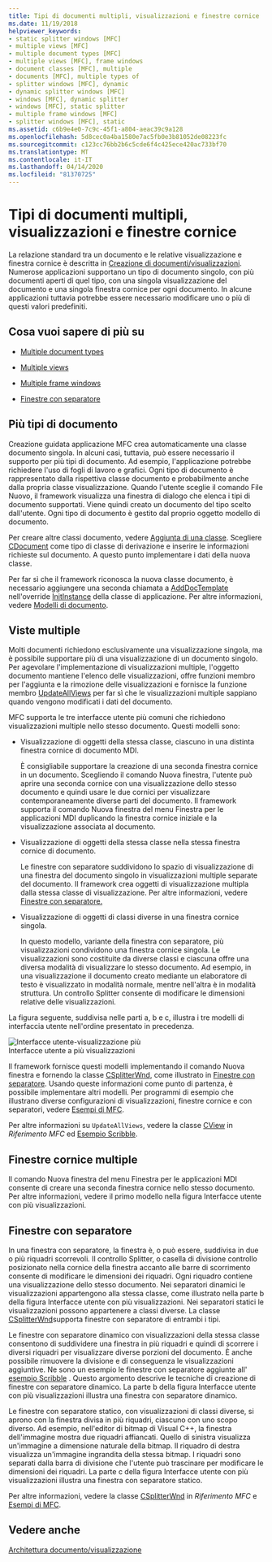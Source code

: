```yaml
---
title: Tipi di documenti multipli, visualizzazioni e finestre cornice
ms.date: 11/19/2018
helpviewer_keywords:
- static splitter windows [MFC]
- multiple views [MFC]
- multiple document types [MFC]
- multiple views [MFC], frame windows
- document classes [MFC], multiple
- documents [MFC], multiple types of
- splitter windows [MFC], dynamic
- dynamic splitter windows [MFC]
- windows [MFC], dynamic splitter
- windows [MFC], static splitter
- multiple frame windows [MFC]
- splitter windows [MFC], static
ms.assetid: c6b9e4e0-7c9c-45f1-a804-aeac39c9a128
ms.openlocfilehash: 5d8cec0a4ba1580e7ac5fb0e3b81052de08223fc
ms.sourcegitcommit: c123cc76bb2b6c5cde6f4c425ece420ac733bf70
ms.translationtype: MT
ms.contentlocale: it-IT
ms.lasthandoff: 04/14/2020
ms.locfileid: "81370725"
---
```

# <a name="multiple-document-types-views-and-frame-windows"></a>Tipi di documenti multipli, visualizzazioni e finestre cornice

La relazione standard tra un documento e le relative visualizzazione e finestra cornice è descritta in [Creazione di documenti/visualizzazioni](../mfc/document-view-creation.md). Numerose applicazioni supportano un tipo di documento singolo, con più documenti aperti di quel tipo, con una singola visualizzazione del documento e una singola finestra cornice per ogni documento. In alcune applicazioni tuttavia potrebbe essere necessario modificare uno o più di questi valori predefiniti.

## <a name="what-do-you-want-to-know-more-about"></a>Cosa vuoi sapere di più su

- [Multiple document types](#_core_multiple_document_types)

- [Multiple views](#_core_multiple_views)

- [Multiple frame windows](#_core_multiple_frame_windows)

- [Finestre con separatore](#_core_splitter_windows)

## <a name="multiple-document-types"></a><a name="_core_multiple_document_types"></a>Più tipi di documento

Creazione guidata applicazione MFC crea automaticamente una classe documento singola. In alcuni casi, tuttavia, può essere necessario il supporto per più tipi di documento. Ad esempio, l'applicazione potrebbe richiedere l'uso di fogli di lavoro e grafici. Ogni tipo di documento è rappresentato dalla rispettiva classe documento e probabilmente anche dalla propria classe visualizzazione. Quando l'utente sceglie il comando File Nuovo, il framework visualizza una finestra di dialogo che elenca i tipi di documento supportati. Viene quindi creato un documento del tipo scelto dall'utente. Ogni tipo di documento è gestito dal proprio oggetto modello di documento.

Per creare altre classi documento, vedere [Aggiunta di una classe](../ide/adding-a-class-visual-cpp.md). Scegliere [CDocument](../mfc/reference/cdocument-class.md) come tipo di classe di derivazione e inserire le informazioni richieste sul documento. A questo punto implementare i dati della nuova classe.

Per far sì che il framework riconosca la nuova classe documento, è necessario aggiungere una seconda chiamata a [AddDocTemplate](../mfc/reference/cwinapp-class.md#adddoctemplate) nell'override [InitInstance](../mfc/reference/cwinapp-class.md#initinstance) della classe di applicazione. Per altre informazioni, vedere [Modelli di documento](../mfc/document-templates-and-the-document-view-creation-process.md).

## <a name="multiple-views"></a><a name="_core_multiple_views"></a>Viste multiple

Molti documenti richiedono esclusivamente una visualizzazione singola, ma è possibile supportare più di una visualizzazione di un documento singolo. Per agevolare l'implementazione di visualizzazioni multiple, l'oggetto documento mantiene l'elenco delle visualizzazioni, offre funzioni membro per l'aggiunta e la rimozione delle visualizzazioni e fornisce la funzione membro [UpdateAllViews](../mfc/reference/cdocument-class.md#updateallviews) per far sì che le visualizzazioni multiple sappiano quando vengono modificati i dati del documento.

MFC supporta le tre interfacce utente più comuni che richiedono visualizzazioni multiple nello stesso documento. Questi modelli sono:

- Visualizzazione di oggetti della stessa classe, ciascuno in una distinta finestra cornice di documento MDI.

   È consigliabile supportare la creazione di una seconda finestra cornice in un documento. Scegliendo il comando Nuova finestra, l'utente può aprire una seconda cornice con una visualizzazione dello stesso documento e quindi usare le due cornici per visualizzare contemporaneamente diverse parti del documento. Il framework supporta il comando Nuova finestra del menu Finestra per le applicazioni MDI duplicando la finestra cornice iniziale e la visualizzazione associata al documento.

- Visualizzazione di oggetti della stessa classe nella stessa finestra cornice di documento.

   Le finestre con separatore suddividono lo spazio di visualizzazione di una finestra del documento singolo in visualizzazioni multiple separate del documento. Il framework crea oggetti di visualizzazione multipla dalla stessa classe di visualizzazione. Per altre informazioni, vedere [Finestre con separatore.](#_core_splitter_windows)

- Visualizzazione di oggetti di classi diverse in una finestra cornice singola.

   In questo modello, variante della finestra con separatore, più visualizzazioni condividono una finestra cornice singola. Le visualizzazioni sono costituite da diverse classi e ciascuna offre una diversa modalità di visualizzare lo stesso documento. Ad esempio, in una visualizzazione il documento creato mediante un elaboratore di testo è visualizzato in modalità normale, mentre nell'altra è in modalità struttura. Un controllo Splitter consente di modificare le dimensioni relative delle visualizzazioni.

La figura seguente, suddivisa nelle parti a, b e c, illustra i tre modelli di interfaccia utente nell'ordine presentato in precedenza.

![Interfacce utente&#45;visualizzazione più](../mfc/media/vc37a71.gif "Interfacce utente&#45;visualizzazione più") <br/>
Interfacce utente a più visualizzazioni

Il framework fornisce questi modelli implementando il comando Nuova finestra e fornendo la classe [CSplitterWnd](../mfc/reference/csplitterwnd-class.md), come illustrato in [Finestre con separatore](#_core_splitter_windows). Usando queste informazioni come punto di partenza, è possibile implementare altri modelli. Per programmi di esempio che illustrano diverse configurazioni di visualizzazioni, finestre cornice e con separatori, vedere [Esempi di MFC](../overview/visual-cpp-samples.md#mfc-samples).

Per altre informazioni su `UpdateAllViews`, vedere la classe [CView](../mfc/reference/cview-class.md) in *Riferimento MFC* ed [Esempio Scribble](../overview/visual-cpp-samples.md).

## <a name="multiple-frame-windows"></a><a name="_core_multiple_frame_windows"></a>Finestre cornice multiple

Il comando Nuova finestra del menu Finestra per le applicazioni MDI consente di creare una seconda finestra cornice nello stesso documento. Per altre informazioni, vedere il primo modello nella figura Interfacce utente con più visualizzazioni.

## <a name="splitter-windows"></a><a name="_core_splitter_windows"></a>Finestre con separatore

In una finestra con separatore, la finestra è, o può essere, suddivisa in due o più riquadri scorrevoli. Il controllo Splitter, o casella di divisione controllo posizionato nella cornice della finestra accanto alle barre di scorrimento consente di modificare le dimensioni dei riquadri. Ogni riquadro contiene una visualizzazione dello stesso documento. Nei separatori dinamici le visualizzazioni appartengono alla stessa classe, come illustrato nella parte b della figura Interfacce utente con più visualizzazioni. Nei separatori statici le visualizzazioni possono appartenere a classi diverse. La classe [CSplitterWnd](../mfc/reference/csplitterwnd-class.md)supporta finestre con separatore di entrambi i tipi.

Le finestre con separatore dinamico con visualizzazioni della stessa classe consentono di suddividere una finestra in più riquadri e quindi di scorrere i diversi riquadri per visualizzare diverse porzioni del documento. È anche possibile rimuovere la divisione e di conseguenza le visualizzazioni aggiuntive. Ne sono un esempio le finestre con separatore aggiunte all' [esempio Scribble](../overview/visual-cpp-samples.md) . Questo argomento descrive le tecniche di creazione di finestre con separatore dinamico. La parte b della figura Interfacce utente con più visualizzazioni illustra una finestra con separatore dinamico.

Le finestre con separatore statico, con visualizzazioni di classi diverse, si aprono con la finestra divisa in più riquadri, ciascuno con uno scopo diverso. Ad esempio, nell'editor di bitmap di Visual C++, la finestra dell'immagine mostra due riquadri affiancati. Quello di sinistra visualizza un'immagine a dimensione naturale della bitmap. Il riquadro di destra visualizza un'immagine ingrandita della stessa bitmap. I riquadri sono separati dalla barra di divisione che l'utente può trascinare per modificare le dimensioni dei riquadri. La parte c della figura Interfacce utente con più visualizzazioni illustra una finestra con separatore statico.

Per altre informazioni, vedere la classe [CSplitterWnd](../mfc/reference/csplitterwnd-class.md) in *Riferimento MFC* e [Esempi di MFC](../overview/visual-cpp-samples.md#mfc-samples).

## <a name="see-also"></a>Vedere anche

[Architettura documento/visualizzazione](../mfc/document-view-architecture.md)

